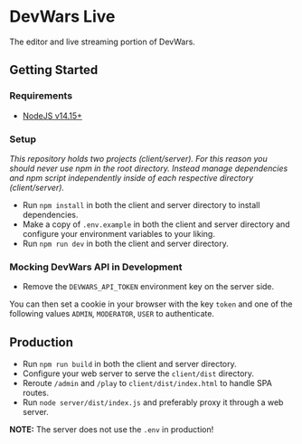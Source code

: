# DevWars Live
The editor and live streaming portion of DevWars.

## Getting Started

### Requirements
* [NodeJS v14.15+](https://nodejs.org)

### Setup
*This repository holds two projects (client/server). For this reason you should never use npm in the root directory. Instead manage dependencies and npm script independently inside of each respective directory (client/server).*

* Run `npm install` in both the client and server directory to install dependencies.
* Make a copy of `.env.example` in both the client and server directory and configure your environment variables to your liking.
* Run `npm run dev` in both the client and server directory.

### Mocking DevWars API in Development
* Remove the `DEVWARS_API_TOKEN` environment key on the server side.

You can then set a cookie in your browser with the key `token` and one of the following values `ADMIN`, `MODERATOR`, `USER` to authenticate.

## Production
* Run `npm run build` in both the client and server directory.
* Configure your web server to serve the `client/dist` directory.
* Reroute `/admin` and `/play` to `client/dist/index.html` to handle SPA routes.
* Run `node server/dist/index.js` and preferably proxy it through a web server.

__NOTE:__ The server does not use the `.env` in production!
